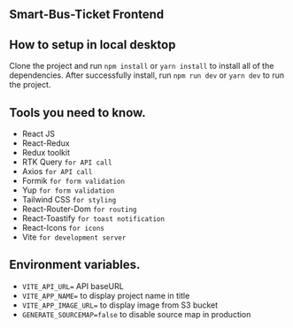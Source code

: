 ## Smart-Bus-Ticket Frontend

## How to setup in local desktop

Clone the project and run `npm install` or `yarn install` to install all of the dependencies. After successfully install, run `npm run dev` or `yarn dev` to run the project.

## Tools you need to know.

- React JS
- React-Redux
- Redux toolkit
- RTK Query `for API call`
- Axios `for API call`
- Formik `for form validation`
- Yup `for form validation`
- Tailwind CSS `for styling`
- React-Router-Dom `for routing`
- React-Toastify `for toast notification`
- React-Icons `for icons`
- Vite `for development server`

## Environment variables.

- `VITE_API_URL=` API baseURL
- `VITE_APP_NAME=` to display project name in title
- `VITE_APP_IMAGE_URL=` to display image from S3 bucket
- `GENERATE_SOURCEMAP=false` to disable source map in production
